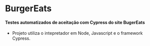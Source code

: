 # BurgerEats

#### Testes automatizados de aceitação com Cypress do site BugerEats

* Projeto utiliza o intepretador em Node, Javascript e o framework Cypress.
